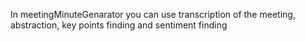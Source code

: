 In meetingMinuteGenarator you can use transcription of the meeting, abstraction, key points finding and sentiment finding
